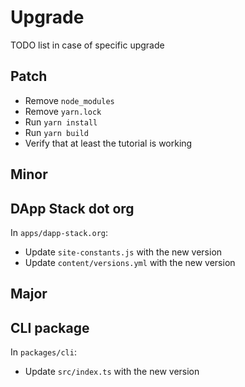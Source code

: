 # Upgrade

TODO list in case of specific upgrade

## Patch

* Remove `node_modules`
* Remove `yarn.lock`
* Run `yarn install`
* Run `yarn build`
* Verify that at least the tutorial is working

## Minor

## DApp Stack dot org

In `apps/dapp-stack.org`:

* Update `site-constants.js` with the new version
* Update `content/versions.yml` with the new version

## Major

## CLI package

In `packages/cli`:

* Update `src/index.ts` with the new version
